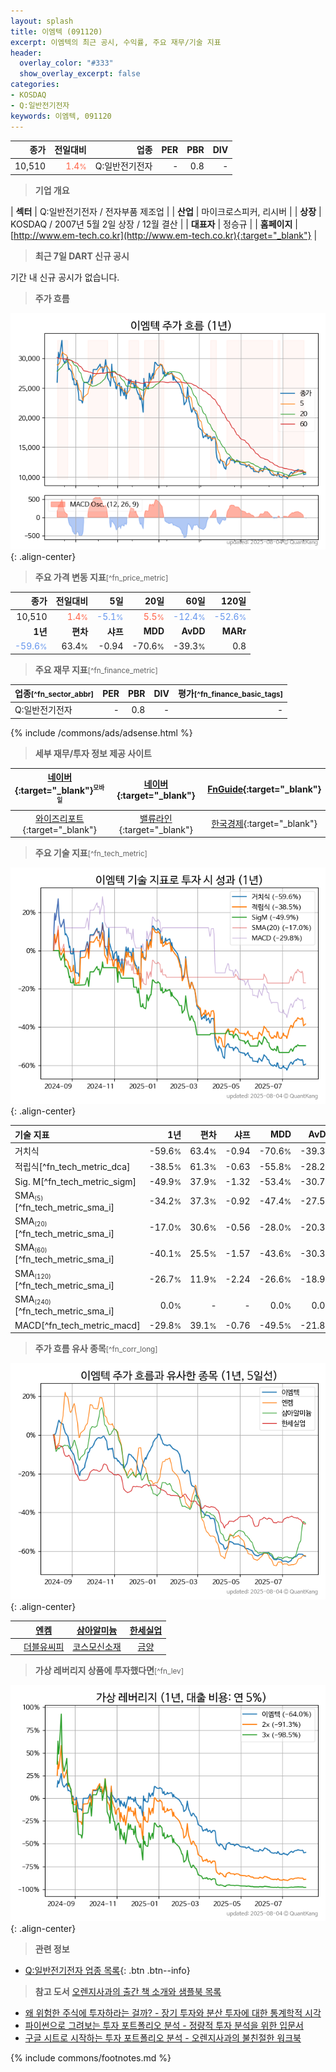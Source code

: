 ```yaml
---
layout: splash
title: 이엠텍 (091120)
excerpt: 이엠텍의 최근 공시, 수익률, 주요 재무/기술 지표
header:
  overlay_color: "#333"
  show_overlay_excerpt: false
categories:
- KOSDAQ
- Q:일반전기전자
keywords: 이엠텍, 091120
---
```


| **종가** | **전일대비** | **업종** | **PER** | **PBR** | **DIV** |
| -------: | -----------: | -------: | ------: | ------: | ------: |
| 10,510 | <span style="color: tomato">1.4<small>%</small></span> | Q:일반전기전자 | - | 0.8 | - |

<!-- more -->


> **기업 개요**<a id="company"></a>

| <span style="white-space:nowrap;">**섹터**</span> | Q:일반전기전자 / 전자부품 제조업 |
| <span style="white-space:nowrap;">**산업**</span> | 마이크로스피커, 리시버 |
| <span style="white-space:nowrap;">**상장**</span> | KOSDAQ / 2007년 5월 2일 상장 / 12월 결산 |
| <span style="white-space:nowrap;">**대표자**</span> | 정승규 |
| <span style="white-space:nowrap;">**홈페이지**</span> | [http://www.em-tech.co.kr](http://www.em-tech.co.kr){:target="_blank"} |


> **최근 7일 DART 신규 공시**<a id="dart"></a>

기간 내 신규 공시가 없습니다.


> **주가 흐름**<a id="price"></a>

![091120](/stock/images/091120.png){: .align-center}


> **주요 가격 변동 지표**<small>[^fn_price_metric]</small>

| **종가** | **전일대비** | **5일** | **20일** | **60일** | **120일** |
| -------: | -----------: | ------: | -------: | -------: | --------: |
| 10,510 | <span style="color: tomato">1.4<small>%</small></span> | <span style="color: cornflowerblue">-5.1<small>%</small></span> | <span style="color: tomato">5.5<small>%</small></span> | <span style="color: cornflowerblue">-12.4<small>%</small></span> | <span style="color: cornflowerblue">-52.6<small>%</small></span> |
| **1년** | **편차** | **샤프** | **MDD** | **AvDD** | **MARr** |
| <span style="color: cornflowerblue">-59.6<small>%</small></span> | 63.4<small>%</small> | -0.94 | -70.6<small>%</small> | -39.3<small>%</small> | 0.8 |


> **주요 재무 지표**<small>[^fn_finance_metric]</small>

| **업종**<small>[^fn_sector_abbr]</small> | **PER** | **PBR** | **DIV** | **평가**<small>[^fn_finance_basic_tags]</small> |
| :--------------------------------------- | ------: | ------: | ------: | ----------------------------------------------: |
| Q:일반전기전자 | - | 0.8 | - | - |



{% include /commons/ads/adsense.html %}

> **세부 재무/투자 정보 제공 사이트**

| [네이버](https://m.stock.naver.com/domestic/stock/091120/finance/summary){:target="_blank"}<sup><small>모바일</small></sup> | [네이버](https://finance.naver.com/item/coinfo.naver?code=091120){:target="_blank"} | [FnGuide](https://comp.fnguide.com/SVO2/ASP/SVD_Invest.asp?gicode=A091120&MenuYn=Y){:target="_blank"} |
| :---: | :---: | :---: |
| [와이즈리포트](https://comp.wisereport.co.kr/company/c1040001.aspx?cmp_cd=091120){:target="_blank"} | [밸류라인](https://www.valueline.co.kr/finance/summary/091120){:target="_blank"} | [한국경제](https://markets.hankyung.com/stock/091120/financial-summary){:target="_blank"} |


> **주요 기술 지표**<small>[^fn_tech_metric]</small>


![091120](/stock/images/091120_tech.png){: .align-center}

| **기술 지표** | **1년** | **편차** | **샤프** | **MDD** | **AvDD** |
| :------------ | ------: | -----------: | -------: | ------: | -------: |
| 거치식 | -59.6<small>%</small> | 63.4<small>%</small> | -0.94 | -70.6<small>%</small> | -39.3<small>%</small> |
| 적립식[^fn_tech_metric_dca] | -38.5<small>%</small> | 61.3<small>%</small> | -0.63 | -55.8<small>%</small> | -28.2<small>%</small> |
| Sig. M[^fn_tech_metric_sigm] | -49.9<small>%</small> | 37.9<small>%</small> | -1.32 | -53.4<small>%</small> | -30.7<small>%</small> |
| SMA<small><sub>(5)</sub></small>[^fn_tech_metric_sma_i] | -34.2<small>%</small> | 37.3<small>%</small> | -0.92 | -47.4<small>%</small> | -27.5<small>%</small> |
| SMA<small><sub>(20)</sub></small>[^fn_tech_metric_sma_i] | -17.0<small>%</small> | 30.6<small>%</small> | -0.56 | -28.0<small>%</small> | -20.3<small>%</small> |
| SMA<small><sub>(60)</sub></small>[^fn_tech_metric_sma_i] | -40.1<small>%</small> | 25.5<small>%</small> | -1.57 | -43.6<small>%</small> | -30.3<small>%</small> |
| SMA<small><sub>(120)</sub></small>[^fn_tech_metric_sma_i] | -26.7<small>%</small> | 11.9<small>%</small> | -2.24 | -26.6<small>%</small> | -18.9<small>%</small> |
| SMA<small><sub>(240)</sub></small>[^fn_tech_metric_sma_i] | 0.0<small>%</small> | - | - | 0.0<small>%</small> | 0.0<small>%</small> |
| MACD[^fn_tech_metric_macd] | -29.8<small>%</small> | 39.1<small>%</small> | -0.76 | -49.5<small>%</small> | -21.8<small>%</small> |


> **주가 흐름 유사 종목**<a id="corr"></a><small>[^fn_corr_long]</small>

![091120](/stock/images/091120_corr.png){: .align-center}

|       | [엔켐](/348370/) | [삼아알미늄](/006110/) | [한세실업](/105630/) |
| :---: | :------------------------------------: | :------------------------------------: | :------------------------------------: |
|       | [더블유씨피](/393890/) | [코스모신소재](/005070/) | [금양](/001570/) |


> **가상 레버리지 상품에 투자했다면**<a id="2x"></a><small>[^fn_lev]</small>

![091120](/stock/images/091120_2x.png){: .align-center}


> **관련 정보**

- [Q:일반전기전자 업종 목록](/stats/sector/kosdaq_업종_일반전기전자_종목/){: .btn .btn--info}

> **참고 도서** [오렌지사과의 출간 책 소개와 샘플북 목록](https://kongdori.tistory.com/691)

- [왜 위험한 주식에 투자하라는 걸까? - 장기 투자와 분산 투자에 대한 통계학적 시각](https://kongdori.tistory.com/421)
- [파이썬으로 그려보는 투자 포트폴리오 분석  - 정량적 투자 분석을 위한 입문서](https://kongdori.tistory.com/643)
- [구글 시트로 시작하는 투자 포트폴리오 분석 - 오렌지사과의 불친절한 워크북](https://kongdori.tistory.com/449)


{% include commons/footnotes.md %}